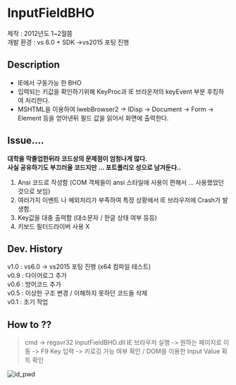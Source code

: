 # InputFieldBHO

제작 : 2012년도 1~2월쯤 </br>
개발 환경 : vs 6.0 + SDK ->vs2015 포팅 진행</br>

## Description
* IE에서 구동가능 한 BHO
* 입력되는 키값을 확인하기위해 KeyProc과 IE 브라운저의 keyEvent 부분 후킹하여 처리한다.
* MSHTML을 이용하여 IwebBrowser2 -> IDisp -> Document -> Form -> Element 등을 얻어낸뒤 필드 값을 읽어서 화면에 출력한다.


## Issue....

**대학을 막졸업한뒤라 코드상의 문제점이 엄청나게 많다.**</br>
**사실 공유하기도 부끄러울 코드지만 ... 포트폴리오 성으로 남겨둔다..**</br>

1. Ansi 코드로 작성함 (COM 객체들이 ansi 스타일에 사용이 편해서 ... 사용했었던것으로 보임)</br>
2. 여러가지 이벤트 나 예외처리가 부족하여 특정 상황에서 IE 브라우저에 Crash가 발생함.</br>
3. Key값을 대충 출력함 (대소문자 / 한글 상태 여부 등등)</br>
4. 키보드 필터드라이버 사용 X</br>

## Dev. History

v1.0 : vs6.0 -> vs2015 포팅 진행 (x64 컴파일 테스트)</br>
v0.9 : 다이어로그 추가</br>
v0.6 : 방어코드 추가</br>
v0.5 : 이상한 구조 변경 / 이해하지 못하던 코드들 삭제</br> 
v0.1 : 초기 작업</br>

## How to ??

> cmd -> regsvr32 InputFieldBHO.dll
> IE 브라우저 실행 -> 원하는 페이지로 이동 -> F9 Key 입력 -> 키로깅 가능 여부 확인 / DOM을 이용한 Input Value 획득 확인

![id_pwd](https://user-images.githubusercontent.com/28824715/49877259-5e7b6880-fe68-11e8-8c5e-abf901063e6c.jpg)


